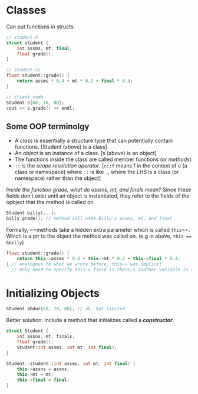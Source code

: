 # Classes 

Can put functions in structs: 

``` c++
// student.h 
struct student {
	int assms, mt, final; 
	float grade(); 
}

// student.cc
float student::grade() {
	return assms * 0.4 + mt * 0.2 + final * 0.4; 
}

// client code 
Student s{60, 70, 80}; 
cout << s.grade() << endl; 
```

## Some OOP terminolgy

- A *class* is essentially a structure type that can potentially contain functions. [Student (above) is a class]
- An *object* is an instance of a class. [s (above) is an object]
- The functions inside the class are called member functions (or *methods*) 
- `::` is the *scope resolution operator*. [`c::f` means f in the context of c (a class or namespace) where `::` is like `.`, where the LHS is a class (or namespace) rather than the object]

*Inside the function grade, what do assms, mt, and finals mean?* Since these fields don't exist until an object is instantiated, they refer to the fields of the opbject that the method is called on. 

```c++
Student billy{...}; 
billy.grade(); // method call uses Billy's assms, mt, and final 
```

Formally, ==methods take a hidden extra parameter which is called `this`==. Which is a ptr to the object the method was called on. (e.g in above, `this == &billy`) 

``` c++
float student::grade() {
	return this->assms * 0.4 + this->mt * 0.2 + this->final * 0.4; 
} // analogous to what we wrote before, this-> was implicit
  // Only need to specify this-> field is there;s another variable in scope with that in a name, e,g a parameter
```

# Initializing Objects 

``` c++
Student abdur{60, 70, 80}; // ok, but limited 
```

Better solution: include a method that initializes called a ***constructor***. 

``` c++
struct Student {
	int assns, mt, finals; 
	float grade(); 
	Student(int assms, int mt, int final); 
}

Student::student (int assms, int mt, int final) {
	this->assns = assns; 
	this->mt = mt; 
	this->final = final; 
}
```


